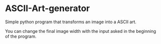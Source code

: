 # ASCII-Art-generator
Simple python program that transforms an image into a ASCII art.

You can change the final image width with the input asked in the beginning of the program.
